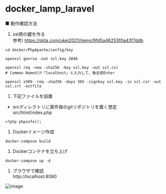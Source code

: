 # docker_lamp_laravel

■ 動作確認方法
1. ssl用の鍵を作る  
参考) https://qiita.com/ukei2021/items/9fd5a46253f0a43f7ddb
```
cd docker/PhpApache/config/key

openssl genrsa -out ssl.key 2048

openssl req -new -sha256 -key ssl.key -out ssl.csr
# Common Nameだけ「localhost」と入力して、後全部Enter

openssl x509 -req -sha256 -days 365 -signkey ssl.key -in ssl.csr -out ssl.crt -extfile
```

1. 下記ファイルを設置 
* srcディレクトリに案件毎のgitリポジトリを置く想定  
src/html/index.php
```
<?php phpinfo();
```

1. Dockerイメージ作成
```
docker-compose build
```

1. Dockerコンテナを立ち上げ
```
docker-compose up -d
```

1. ブラウザで確認  
http://localhost:8080

![image](https://user-images.githubusercontent.com/2200168/139213663-d0b20a8d-2c57-4bc7-9a61-6d21d9ccc586.png)

